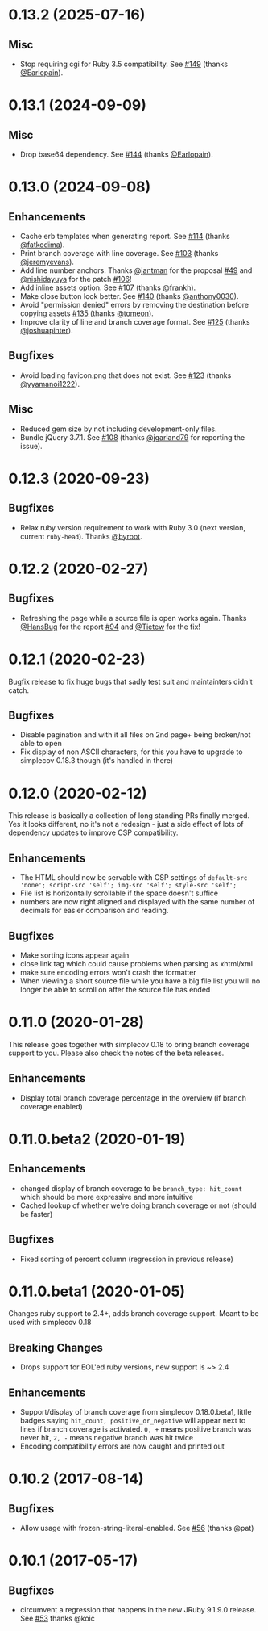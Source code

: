 0.13.2 (2025-07-16)
==================

## Misc
* Stop requiring cgi for Ruby 3.5 compatibility. See [#149](https://github.com/simplecov-ruby/simplecov-html/pull/149) (thanks [@Earlopain](https://github.com/Earlopain)).

0.13.1 (2024-09-09)
==================

## Misc
* Drop base64 dependency. See [#144](https://github.com/simplecov-ruby/simplecov-html/pull/144) (thanks [@Earlopain](https://github.com/Earlopain)).

0.13.0 (2024-09-08)
==================

## Enhancements
* Cache erb templates when generating report. See [#114](https://github.com/simplecov-ruby/simplecov-html/pull/114) (thanks [@fatkodima](https://github.com/fatkodima)).
* Print branch coverage with line coverage. See [#103](https://github.com/simplecov-ruby/simplecov-html/pull/103) (thanks [@jeremyevans](https://github.com/jeremyevans)).
* Add line number anchors. Thanks [@jantman](https://github.com/jantman) for the proposal [#49](https://github.com/simplecov-ruby/simplecov-html/issues/49) and [@nishidayuya](https://github.com/nishidayuya) for the patch [#106](https://github.com/simplecov-ruby/simplecov-html/pull/106)!
* Add inline assets option. See [#107](https://github.com/simplecov-ruby/simplecov-html/pull/107) (thanks [@frankh](https://github.com/frankh)).
* Make close button look better. See [#140](https://github.com/simplecov-ruby/simplecov-html/pull/140) (thanks [@anthony0030](https://github.com/anthony0030)).
* Avoid "permission denied" errors by removing the destination before copying assets [#135](https://github.com/simplecov-ruby/simplecov-html/pull/135) (thanks [@tomeon](https://github.com/tomeon)).
* Improve clarity of line and branch coverage format. See [#125](https://github.com/simplecov-ruby/simplecov-html/pull/125) (thanks [@joshuapinter](https://github.com/joshuapinter)).

## Bugfixes
* Avoid loading favicon.png that does not exist. See [#123](https://github.com/simplecov-ruby/simplecov-html/pull/123) (thanks [@yyamanoi1222](https://github.com/yyamanoi1222)).

## Misc
* Reduced gem size by not including development-only files.
* Bundle jQuery 3.7.1. See [#108](https://github.com/simplecov-ruby/simplecov-html/issues/108) (thanks [@jgarland79](https://github.com/jgarland79) for reporting the issue).

0.12.3 (2020-09-23)
==================

## Bugfixes
* Relax ruby version requirement to work with Ruby 3.0 (next version, current `ruby-head`). Thanks [@byroot](https://github.com/byroot).

0.12.2 (2020-02-27)
==================

## Bugfixes
* Refreshing the page while a source file is open works again. Thanks [@HansBug](https://github.com/HansBug) for the report [#94](https://github.com/simplecov-ruby/simplecov-html/issues/94) and [@Tietew](https://github.com/Tietew) for the fix!

0.12.1 (2020-02-23)
==================

Bugfix release to fix huge bugs that sadly test suit and maintainters didn't catch.

## Bugfixes
* Disable pagination and with it all files on 2nd page+ being broken/not able to open
* Fix display of non ASCII characters, for this you have to upgrade to simplecov 0.18.3 though (it's handled in there)

0.12.0 (2020-02-12)
==================

This release is basically a collection of long standing PRs finally merged.
Yes it looks different, no it's not a redesign - just a side effect of lots of dependency updates to improve CSP compatibility.

## Enhancements
* The HTML should now be servable with CSP settings of `default-src 'none'; script-src 'self'; img-src 'self'; style-src 'self';`
* File list is horizontally scrollable if the space doesn't suffice
* numbers are now right aligned and displayed with the same number of decimals for easier comparison and reading.

## Bugfixes
* Make sorting icons appear again
* close link tag which could cause problems when parsing as xhtml/xml
* make sure encoding errors won't crash the formatter
* When viewing a short source file while you have a big file list you will no longer be able to scroll on after the source file has ended



0.11.0 (2020-01-28)
=======

This release goes together with simplecov 0.18 to bring branch coverage support to you. Please also check the notes of the beta releases.

## Enhancements
* Display total branch coverage percentage in the overview (if branch coverage enabled)

0.11.0.beta2 (2020-01-19)
=======

## Enhancements
* changed display of branch coverage to be `branch_type: hit_count` which should be more expressive and more intuitive
* Cached lookup of whether we're doing branch coverage or not (should be faster)

## Bugfixes
* Fixed sorting of percent column (regression in previous release)

0.11.0.beta1 (2020-01-05)
========

Changes ruby support to 2.4+, adds branch coverage support. Meant to be used with simplecov 0.18

## Breaking Changes
* Drops support for EOL'ed ruby versions, new support is ~> 2.4

## Enhancements
* Support/display of branch coverage from simplecov 0.18.0.beta1, little badges saying `hit_count, positive_or_negative` will appear next to lines if branch coverage is activated. `0, +` means positive branch was never hit, `2, -` means negative branch was hit twice
* Encoding compatibility errors are now caught and printed out

0.10.2 (2017-08-14)
========

## Bugfixes

* Allow usage with frozen-string-literal-enabled. See [#56](https://github.com/simplecov-ruby/simplecov-html/pull/56) (thanks @pat)

0.10.1 (2017-05-17)
========

## Bugfixes

* circumvent a regression that happens in the new JRuby 9.1.9.0 release. See [#53](https://github.com/simplecov-ruby/simplecov-html/pull/53) thanks @koic
